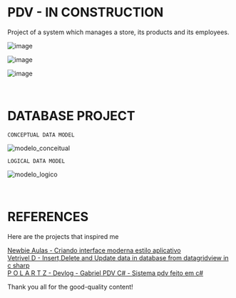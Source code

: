 # PDV - IN CONSTRUCTION
Project of a system which manages a store, its products and its employees.

![image](https://user-images.githubusercontent.com/93265472/182510501-cb6b3cb6-a003-4c2d-8d52-9bffc40f6bc2.png)

![image](https://user-images.githubusercontent.com/93265472/182510577-c580977d-3fa8-4eaa-a2b3-c5ca096caee4.png)

![image](https://user-images.githubusercontent.com/93265472/182510721-86b1e50f-48aa-4e3b-8a29-3954f2b7fe8d.png)

<br>

# DATABASE PROJECT

    CONCEPTUAL DATA MODEL    
![modelo_conceitual](https://user-images.githubusercontent.com/93265472/182511792-3227503f-d122-4406-8330-68e9a851a050.jpg)

    LOGICAL DATA MODEL
![modelo_logico](https://user-images.githubusercontent.com/93265472/182511877-0ead8444-1aff-47a2-b05b-2505eb9a121d.jpg)

<br>

# REFERENCES
Here are the projects that inspired me

[Newbie Aulas - Criando interface moderna estilo aplicativo](https://youtu.be/b_d3J3o-Rk8)
<br>
[Vetrivel D - Insert,Delete and Update data in database from datagridview in c sharp](https://youtu.be/_sB0A6FIhUM)
<br>
[P O L A R T Z - Devlog - Gabriel PDV C# - Sistema pdv feito em c#](https://youtu.be/KmDALbS4mcw)

Thank you all for the good-quality content!

